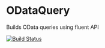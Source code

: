 # ODataQuery
Builds OData queries using fluent API

[![Build Status](https://travis-ci.org/jesperoastrom/ODataQuery.svg?branch=master)](https://travis-ci.org/jesperoastrom/ODataQuery)

